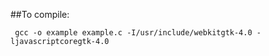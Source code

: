 
##To compile:
```
 gcc -o example example.c -I/usr/include/webkitgtk-4.0 -ljavascriptcoregtk-4.0
```